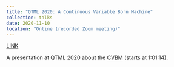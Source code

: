 ```yaml
---
title: "QTML 2020: A Continuous Variable Born Machine"
collection: talks
date: 2020-11-10
location: "Online (recorded Zoom meeting)"
---
```


[LINK](https://www.youtube.com/watch?v=6v1IiXRToPU&list=PLnfLBUr5sAbDC_3B1GG3u7yjzUIBKf3pa&index=17)

A presentation at QTML 2020 about the [CVBM](https://arxiv.org/abs/2011.00904)  (starts at 1:01:14).
